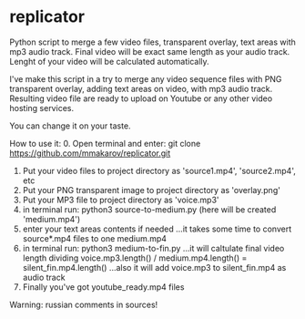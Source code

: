 # replicator
Python script to merge a few video files, transparent overlay, text areas with mp3 audio track. Final video will be exact same length as your audio track. Lenght of your video will be calculated automatically.

I've make this script in a try to merge any video sequence files with PNG transparent overlay, adding text areas on video, with mp3 audio track. Resulting video file are ready to upload on Youtube or any other video hosting services.

You can change it on your taste.

How to use it:
0. Open terminal and enter: git clone https://github.com/mmakarov/replicator.git
1. Put your video files to project directory as 'source1.mp4', 'source2.mp4', etc
2. Put your PNG transparent image to project directory as 'overlay.png'
3. Put your MP3 file to project directory as 'voice.mp3'
4. in terminal run: python3 source-to-medium.py (here will be created 'medium.mp4')
5. enter your text areas contents if needed
...it takes some time to convert source*.mp4 files to one medium.mp4
6. in terminal run: python3 medium-to-fin.py
...it will caltulate final video length dividing voice.mp3.length() / medium.mp4.length() = silent_fin.mp4.length()
...also it will add voice.mp3 to silent_fin.mp4 as audio track
7. Finally you've got youtube_ready.mp4 files

Warning: russian comments in sources!
